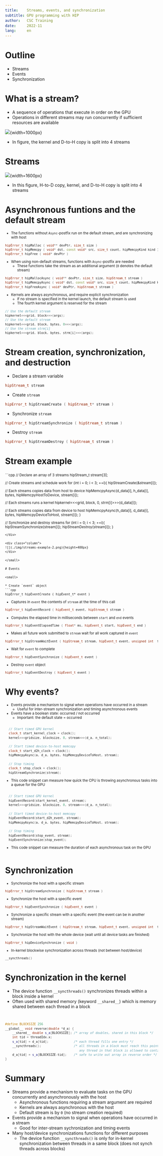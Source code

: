 ```yaml
---
title:    Streams, events, and synchronization
subtitle: GPU programming with HIP
author:   CSC Training
date:     2022-11
lang:     en
---
```


# Outline

* Streams 
* Events
* Synchronization

# What is a stream?

- A sequence of operations that execute in order on the GPU
- Operations in different streams may run concurrently if sufficient resources are available

![](./img/streams.png){width=1000px}

- In figure, the kernel and D-to-H copy is split into 4 streams


# Streams

![](./img/streams2.png){width=1600px}

- In this figure, H-to-D copy, kernel, and D-to-H copy is split into 4 streams


# Asynchronous funtions and the default stream

<small>

- The functions without `Async`-postfix run on the default stream, and are synchronizing with host

```cpp
​hipError_t hipMalloc ( void** devPtr, size_t size )
​hipError_t hipMemcpy ( void* dst, const void* src, size_t count, hipMemcpyKind kind )
​hipError_t hipFree ( void* devPtr ) 
```

- When using non-default streams, functions with `Async`-postfix are needed
  - These functions take the stream as an additional argument (`0` denotes the default stream)

```cpp
hipError_t hipMallocAsync ( void** devPtr, size_t size, hipStream_t stream ) 
hipError_t hipMemcpyAsync ( void* dst, const void* src, size_t count, hipMemcpyKind kind, hipStream_t stream) 
hipError_t hipFreeAsync ( void* devPtr, hipStream_t stream ) 

```

- Kernels are always asynchronous, and require explicit synchronization
  - If no stream is specified in the kernel launch, the default stream is used
  - The fourth kernel argument is reserved for the stream 

```cpp
// Use the default stream
hipkernel<<<grid, block>>>(args);
// Use the default stream
hipkernel<<<grid, block, bytes, 0>>>(args);
// Use the stream strm[i]
hipkernel<<<grid, block, bytes, strm[i]>>>(args);
```

</small>

# Stream creation, synchronization, and destruction

* Declare a stream variable
```cpp
hipStream_t stream
```

* Create `stream`
```cpp
hipError_t hipStreamCreate ( hipStream_t* stream ) 
```

* Synchronize `stream`
```cpp
​hipError_t hipStreamSynchronize ( hipStream_t stream ) 
``` 

* Destroy `stream`
```cpp
​hipError_t hipStreamDestroy ( hipStream_t stream ) 
```

# Stream example

<small>
<div class="column">
```cpp
// Declare an array of 3 streams
hipStream_t stream[3];

// Create streams and schedule work
for (int i = 0; i < 3; ++i){
  hipStreamCreate(&stream[i]);

  // Each streams copies data from host to device
  hipMemcpyAsync(d_data[i], h_data[i], bytes, 
    hipMemcpyHostToDevice, stream[i]);

  // Each streams runs a kernel
  hipkernel<<<grid, block, 0, strm[i]>>>(d_data[i]);

  // Each streams copies data from device to host
  hipMemcpyAsync(h_data[i], d_data[i],  bytes, 
    hipMemcpyDeviceToHost, stream[i]);
}

// Synchronize and destroy streams
for (int i = 0; i < 3; ++i){
  hipStreamSynchronize(stream[i]);
  hipStreamDestroy(stream[i]);
}
```
</div>

<div class="column">
![](./img/streams-example-2.png){height=400px}
</div>

</small>

# Events

<small>

* Create `event` object
```cpp
​hipError_t hipEventCreate ( hipEvent_t* event ) 
```

* Captures in `event` the contents of `stream` at the time of this call
```cpp
hipError_t hipEventRecord ( hipEvent_t event, hipStream_t stream ) 
``` 

* Computes the elapsed time in milliseconds between `start` and `end` events
```cpp
hipError_t hipEventElapsedTime ( float* ms, hipEvent_t start, hipEvent_t end ) 
``` 

* Makes all future work submitted to `stream` wait for all work captured in `event`
```cpp
​hipError_t hipStreamWaitEvent ( hipStream_t stream, hipEvent_t event, unsigned int  flags = 0 ) 
```

* Wait for `event` to complete
```cpp
hipError_t hipEventSynchronize ( hipEvent_t event ) 
``` 

* Destroy `event` object
```cpp
hipError_t hipEventDestroy ( hipEvent_t event ) 
```

</small>

# Why events?

<small>

* Events provide a mechanism to signal when operations have occurred
in a stream
  * Useful for inter-stream synchronization and timing asynchronous events
* Events have a boolean state: occurred / not occurred
  * Important: the default state = occurred

<div class="column">

```cpp
  // Start timed GPU kernel
  clock_t start_kernel_clock = clock();
  kernel<<<gridsize, blocksize, 0, stream>>>(d_a, n_total);

  // Start timed device-to-host memcopy
  clock_t start_d2h_clock = clock();
  hipMemcpyAsync(a, d_a, bytes, hipMemcpyDeviceToHost, stream);

  // Stop timing
  clock_t stop_clock = clock();
  hipStreamSynchronize(stream);
```

* This code snippet can measure how quick the CPU is throwing asynchronous tasks into a queue for the GPU

</div>
<div class="column">

```cpp
  // Start timed GPU kernel
  hipEventRecord(start_kernel_event, stream);
  kernel<<<gridsize, blocksize, 0, stream>>>(d_a, n_total);

  // Start timed device-to-host memcopy
  hipEventRecord(start_d2h_event, stream);
  hipMemcpyAsync(a, d_a, bytes, hipMemcpyDeviceToHost, stream);

  // Stop timing
  hipEventRecord(stop_event, stream);
  hipEventSynchronize(stop_event);
```

* This code snippet can measure the duration of each asynchronous task on the GPU

</div>
</small>

# Synchronization

<small>

* Synchronize the host with a specific stream
```cpp
​hipError_t hipStreamSynchronize ( hipStream_t stream ) 
``` 

* Synchronize the host with a specific event
```cpp
​hipError_t hipEventSynchronize ( hipEvent_t event )
``` 

* Synchronize a specific stream with a specific event (the event can be in another stream) 
```cpp
​hipError_t hipStreamWaitEvent ( hipStream_t stream, hipEvent_t event, unsigned int  flags = 0 ) 
``` 

* Synchronize the host with the whole device (wait until all device tasks are finished)
```cpp
hipError_t hipDeviceSynchronize ( void ) 
``` 

* In-kernel blockwise synchronization across threads (not between host/device)
```cpp
__syncthreads()
```

</small>

# Synchronization in the kernel

* The device function `__syncthreads()` synchronizes threads within a block inside a kernel
* Often used with shared memory (keyword `__shared__`) which is memory shared between each thread in a block 

<br>
<small>

```cpp
#define BLOCKSIZE 256
__global__ void reverse(double *d_a) {
    __shared__ double s_a[BLOCKSIZE]; /* array of doubles, shared in this block */
    int tid = threadIdx.x;
    s_a[tid] = d_a[tid];              /* each thread fills one entry */
    __syncthreads();                  /* all threads in a block must reach this point before 
                                         any thread in that block is allowed to continue. */
    d_a[tid] = s_a[BLOCKSIZE-tid];    /* safe to write out array in reverse order */
}
```

</small>

# Summary

* Streams provide a mechanism to evaluate tasks on the GPU concurrently and asynchronously with the host
  * Asynchronous functions requiring a stream argument are required
  * Kernels are always asynchronous with the host
  * Default stream is by `0` (no stream creation required)
* Events provide a mechanism to signal when operations have occurred
in a stream
  * Good for inter-stream sychronization and timing events
* Many host/device synchronizations functions for different purposes
  * The device function `__syncthreads()` is only for in-kernel synchronization between threads in a same block (does not synch threads across blocks)
